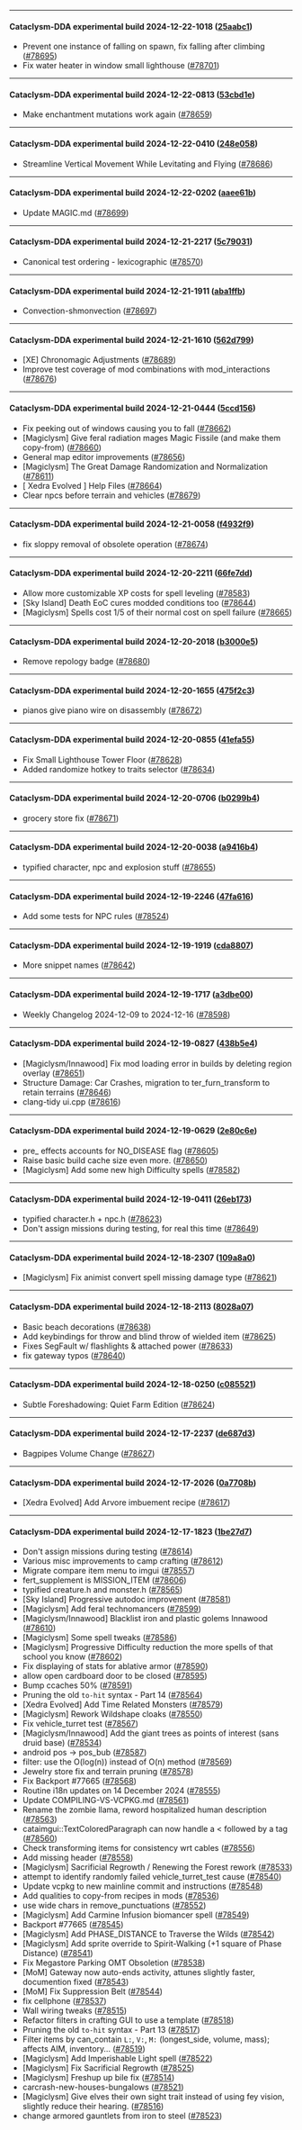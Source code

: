 
---

#### Cataclysm-DDA experimental build 2024-12-22-1018 ([25aabc1](https://github.com/CleverRaven/Cataclysm-DDA/releases/tag/cdda-experimental-2024-12-22-1018))

* Prevent one instance of falling on spawn, fix falling after climbing ([#78695](https://github.com/CleverRaven/Cataclysm-DDA/pull/78695))
* Fix water heater in window small lighthouse ([#78701](https://github.com/CleverRaven/Cataclysm-DDA/pull/78701))

---

#### Cataclysm-DDA experimental build 2024-12-22-0813 ([53cbd1e](https://github.com/CleverRaven/Cataclysm-DDA/releases/tag/cdda-experimental-2024-12-22-0813))

* Make enchantment mutations work again ([#78659](https://github.com/CleverRaven/Cataclysm-DDA/pull/78659))

---

#### Cataclysm-DDA experimental build 2024-12-22-0410 ([248e058](https://github.com/CleverRaven/Cataclysm-DDA/releases/tag/cdda-experimental-2024-12-22-0410))

* Streamline Vertical Movement While Levitating and Flying ([#78686](https://github.com/CleverRaven/Cataclysm-DDA/pull/78686))

---

#### Cataclysm-DDA experimental build 2024-12-22-0202 ([aaee61b](https://github.com/CleverRaven/Cataclysm-DDA/releases/tag/cdda-experimental-2024-12-22-0202))

* Update MAGIC.md ([#78699](https://github.com/CleverRaven/Cataclysm-DDA/pull/78699))

---

#### Cataclysm-DDA experimental build 2024-12-21-2217 ([5c79031](https://github.com/CleverRaven/Cataclysm-DDA/releases/tag/cdda-experimental-2024-12-21-2217))

* Canonical test ordering - lexicographic ([#78570](https://github.com/CleverRaven/Cataclysm-DDA/pull/78570))

---

#### Cataclysm-DDA experimental build 2024-12-21-1911 ([aba1ffb](https://github.com/CleverRaven/Cataclysm-DDA/releases/tag/cdda-experimental-2024-12-21-1911))

* Convection-shmonvection ([#78697](https://github.com/CleverRaven/Cataclysm-DDA/pull/78697))

---

#### Cataclysm-DDA experimental build 2024-12-21-1610 ([562d799](https://github.com/CleverRaven/Cataclysm-DDA/releases/tag/cdda-experimental-2024-12-21-1610))

* [XE] Chronomagic Adjustments ([#78689](https://github.com/CleverRaven/Cataclysm-DDA/pull/78689))
* Improve test coverage of mod combinations with mod_interactions ([#78676](https://github.com/CleverRaven/Cataclysm-DDA/pull/78676))

---

#### Cataclysm-DDA experimental build 2024-12-21-0444 ([5ccd156](https://github.com/CleverRaven/Cataclysm-DDA/releases/tag/cdda-experimental-2024-12-21-0444))

* Fix peeking out of windows causing you to fall ([#78662](https://github.com/CleverRaven/Cataclysm-DDA/pull/78662))
* [Magiclysm] Give feral radiation mages Magic Fissile (and make them copy-from) ([#78660](https://github.com/CleverRaven/Cataclysm-DDA/pull/78660))
* General map editor improvements ([#78656](https://github.com/CleverRaven/Cataclysm-DDA/pull/78656))
* [Magiclysm] The Great Damage Randomization and Normalization ([#78611](https://github.com/CleverRaven/Cataclysm-DDA/pull/78611))
* [ Xedra Evolved ] Help Files ([#78664](https://github.com/CleverRaven/Cataclysm-DDA/pull/78664))
* Clear npcs before terrain and vehicles ([#78679](https://github.com/CleverRaven/Cataclysm-DDA/pull/78679))

---

#### Cataclysm-DDA experimental build 2024-12-21-0058 ([f4932f9](https://github.com/CleverRaven/Cataclysm-DDA/releases/tag/cdda-experimental-2024-12-21-0058))

* fix sloppy removal of obsolete operation ([#78674](https://github.com/CleverRaven/Cataclysm-DDA/pull/78674))

---

#### Cataclysm-DDA experimental build 2024-12-20-2211 ([66fe7dd](https://github.com/CleverRaven/Cataclysm-DDA/releases/tag/cdda-experimental-2024-12-20-2211))

* Allow more customizable XP costs for spell leveling ([#78583](https://github.com/CleverRaven/Cataclysm-DDA/pull/78583))
* [Sky Island] Death EoC cures modded conditions too ([#78644](https://github.com/CleverRaven/Cataclysm-DDA/pull/78644))
* [Magiclysm] Spells cost 1/5 of their normal cost on spell failure ([#78665](https://github.com/CleverRaven/Cataclysm-DDA/pull/78665))

---

#### Cataclysm-DDA experimental build 2024-12-20-2018 ([b3000e5](https://github.com/CleverRaven/Cataclysm-DDA/releases/tag/cdda-experimental-2024-12-20-2018))

* Remove repology badge ([#78680](https://github.com/CleverRaven/Cataclysm-DDA/pull/78680))

---

#### Cataclysm-DDA experimental build 2024-12-20-1655 ([475f2c3](https://github.com/CleverRaven/Cataclysm-DDA/releases/tag/cdda-experimental-2024-12-20-1655))

* pianos give piano wire on disassembly ([#78672](https://github.com/CleverRaven/Cataclysm-DDA/pull/78672))

---

#### Cataclysm-DDA experimental build 2024-12-20-0855 ([41efa55](https://github.com/CleverRaven/Cataclysm-DDA/releases/tag/cdda-experimental-2024-12-20-0855))

* Fix Small Lighthouse Tower Floor ([#78628](https://github.com/CleverRaven/Cataclysm-DDA/pull/78628))
* Added randomize hotkey to traits selector ([#78634](https://github.com/CleverRaven/Cataclysm-DDA/pull/78634))

---

#### Cataclysm-DDA experimental build 2024-12-20-0706 ([b0299b4](https://github.com/CleverRaven/Cataclysm-DDA/releases/tag/cdda-experimental-2024-12-20-0706))

* grocery store fix ([#78671](https://github.com/CleverRaven/Cataclysm-DDA/pull/78671))

---

#### Cataclysm-DDA experimental build 2024-12-20-0038 ([a9416b4](https://github.com/CleverRaven/Cataclysm-DDA/releases/tag/cdda-experimental-2024-12-20-0038))

* typified character, npc and explosion stuff ([#78655](https://github.com/CleverRaven/Cataclysm-DDA/pull/78655))

---

#### Cataclysm-DDA experimental build 2024-12-19-2246 ([47fa616](https://github.com/CleverRaven/Cataclysm-DDA/releases/tag/cdda-experimental-2024-12-19-2246))

* Add some tests for NPC rules ([#78524](https://github.com/CleverRaven/Cataclysm-DDA/pull/78524))

---

#### Cataclysm-DDA experimental build 2024-12-19-1919 ([cda8807](https://github.com/CleverRaven/Cataclysm-DDA/releases/tag/cdda-experimental-2024-12-19-1919))

* More snippet names ([#78642](https://github.com/CleverRaven/Cataclysm-DDA/pull/78642))

---

#### Cataclysm-DDA experimental build 2024-12-19-1717 ([a3dbe00](https://github.com/CleverRaven/Cataclysm-DDA/releases/tag/cdda-experimental-2024-12-19-1717))

* Weekly Changelog 2024-12-09 to 2024-12-16 ([#78598](https://github.com/CleverRaven/Cataclysm-DDA/pull/78598))

---

#### Cataclysm-DDA experimental build 2024-12-19-0827 ([438b5e4](https://github.com/CleverRaven/Cataclysm-DDA/releases/tag/cdda-experimental-2024-12-19-0827))

* [Magiclysm/Innawood] Fix mod loading error in builds by deleting region overlay ([#78651](https://github.com/CleverRaven/Cataclysm-DDA/pull/78651))
* Structure Damage: Car Crashes, migration to ter_furn_transform to retain terrains ([#78646](https://github.com/CleverRaven/Cataclysm-DDA/pull/78646))
* clang-tidy ui.cpp ([#78616](https://github.com/CleverRaven/Cataclysm-DDA/pull/78616))

---

#### Cataclysm-DDA experimental build 2024-12-19-0629 ([2e80c6e](https://github.com/CleverRaven/Cataclysm-DDA/releases/tag/cdda-experimental-2024-12-19-0629))

* pre_ effects accounts for NO_DISEASE flag ([#78605](https://github.com/CleverRaven/Cataclysm-DDA/pull/78605))
* Raise basic build cache size even more. ([#78650](https://github.com/CleverRaven/Cataclysm-DDA/pull/78650))
* [Magiclysm] Add some new high Difficulty spells ([#78582](https://github.com/CleverRaven/Cataclysm-DDA/pull/78582))

---

#### Cataclysm-DDA experimental build 2024-12-19-0411 ([26eb173](https://github.com/CleverRaven/Cataclysm-DDA/releases/tag/cdda-experimental-2024-12-19-0411))

* typified character.h + npc.h ([#78623](https://github.com/CleverRaven/Cataclysm-DDA/pull/78623))
* Don't assign missions during testing, for real this time ([#78649](https://github.com/CleverRaven/Cataclysm-DDA/pull/78649))

---

#### Cataclysm-DDA experimental build 2024-12-18-2307 ([109a8a0](https://github.com/CleverRaven/Cataclysm-DDA/releases/tag/cdda-experimental-2024-12-18-2307))

* [Magiclysm] Fix animist convert spell missing damage type ([#78621](https://github.com/CleverRaven/Cataclysm-DDA/pull/78621))

---

#### Cataclysm-DDA experimental build 2024-12-18-2113 ([8028a07](https://github.com/CleverRaven/Cataclysm-DDA/releases/tag/cdda-experimental-2024-12-18-2113))

* Basic beach decorations ([#78638](https://github.com/CleverRaven/Cataclysm-DDA/pull/78638))
* Add keybindings for throw and blind throw of wielded item ([#78625](https://github.com/CleverRaven/Cataclysm-DDA/pull/78625))
* Fixes SegFault w/ flashlights & attached power ([#78633](https://github.com/CleverRaven/Cataclysm-DDA/pull/78633))
* fix gateway typos ([#78640](https://github.com/CleverRaven/Cataclysm-DDA/pull/78640))

---

#### Cataclysm-DDA experimental build 2024-12-18-0250 ([c085521](https://github.com/CleverRaven/Cataclysm-DDA/releases/tag/cdda-experimental-2024-12-18-0250))

* Subtle Foreshadowing: Quiet Farm Edition ([#78624](https://github.com/CleverRaven/Cataclysm-DDA/pull/78624))

---

#### Cataclysm-DDA experimental build 2024-12-17-2237 ([de687d3](https://github.com/CleverRaven/Cataclysm-DDA/releases/tag/cdda-experimental-2024-12-17-2237))

* Bagpipes Volume Change ([#78627](https://github.com/CleverRaven/Cataclysm-DDA/pull/78627))

---

#### Cataclysm-DDA experimental build 2024-12-17-2026 ([0a7708b](https://github.com/CleverRaven/Cataclysm-DDA/releases/tag/cdda-experimental-2024-12-17-2026))

* [Xedra Evolved] Add Arvore imbuement recipe ([#78617](https://github.com/CleverRaven/Cataclysm-DDA/pull/78617))

---

#### Cataclysm-DDA experimental build 2024-12-17-1823 ([1be27d7](https://github.com/CleverRaven/Cataclysm-DDA/releases/tag/cdda-experimental-2024-12-17-1823))

* Don't assign missions during testing ([#78614](https://github.com/CleverRaven/Cataclysm-DDA/pull/78614))
* Various misc improvements to camp crafting ([#78612](https://github.com/CleverRaven/Cataclysm-DDA/pull/78612))
* Migrate compare item menu to imgui ([#78557](https://github.com/CleverRaven/Cataclysm-DDA/pull/78557))
* fert_supplement is MISSION_ITEM ([#78606](https://github.com/CleverRaven/Cataclysm-DDA/pull/78606))
* typified creature.h and monster.h ([#78565](https://github.com/CleverRaven/Cataclysm-DDA/pull/78565))
* [Sky Island] Progressive autodoc improvement ([#78581](https://github.com/CleverRaven/Cataclysm-DDA/pull/78581))
* [Magiclysm] Add feral technomancers ([#78599](https://github.com/CleverRaven/Cataclysm-DDA/pull/78599))
* [Magiclysm/Innawood] Blacklist iron and plastic golems Innawood ([#78610](https://github.com/CleverRaven/Cataclysm-DDA/pull/78610))
* [Magiclysm] Some spell tweaks ([#78586](https://github.com/CleverRaven/Cataclysm-DDA/pull/78586))
* [Magiclysm] Progressive Difficulty reduction the more spells of that school you know ([#78602](https://github.com/CleverRaven/Cataclysm-DDA/pull/78602))
* Fix displaying of stats for ablative armor ([#78590](https://github.com/CleverRaven/Cataclysm-DDA/pull/78590))
* allow open cardboard door to be closed ([#78595](https://github.com/CleverRaven/Cataclysm-DDA/pull/78595))
* Bump ccaches 50% ([#78591](https://github.com/CleverRaven/Cataclysm-DDA/pull/78591))
* Pruning the old ``to-hit`` syntax - Part 14 ([#78564](https://github.com/CleverRaven/Cataclysm-DDA/pull/78564))
* [Xedra Evolved] Add Time Related Monsters ([#78579](https://github.com/CleverRaven/Cataclysm-DDA/pull/78579))
* [Magiclysm] Rework Wildshape cloaks ([#78550](https://github.com/CleverRaven/Cataclysm-DDA/pull/78550))
* Fix vehicle_turret test ([#78567](https://github.com/CleverRaven/Cataclysm-DDA/pull/78567))
* [Magiclysm/Innawood] Add the giant trees as points of interest (sans druid base) ([#78534](https://github.com/CleverRaven/Cataclysm-DDA/pull/78534))
* android pos -> pos_bub ([#78587](https://github.com/CleverRaven/Cataclysm-DDA/pull/78587))
* filter: use the O(log(n)) instead of O(n) method ([#78569](https://github.com/CleverRaven/Cataclysm-DDA/pull/78569))
* Jewelry store fix and terrain pruning ([#78578](https://github.com/CleverRaven/Cataclysm-DDA/pull/78578))
* Fix Backport #77665 ([#78568](https://github.com/CleverRaven/Cataclysm-DDA/pull/78568))
* Routine i18n updates on 14 December 2024 ([#78555](https://github.com/CleverRaven/Cataclysm-DDA/pull/78555))
* Update COMPILING-VS-VCPKG.md ([#78561](https://github.com/CleverRaven/Cataclysm-DDA/pull/78561))
* Rename the zombie llama, reword hospitalized human description ([#78563](https://github.com/CleverRaven/Cataclysm-DDA/pull/78563))
* cataimgui::TextColoredParagraph can now handle a < followed by a tag ([#78560](https://github.com/CleverRaven/Cataclysm-DDA/pull/78560))
* Check transforming items for consistency wrt cables ([#78556](https://github.com/CleverRaven/Cataclysm-DDA/pull/78556))
* Add missing <cwctype> header ([#78558](https://github.com/CleverRaven/Cataclysm-DDA/pull/78558))
* [Magiclysm] Sacrificial Regrowth / Renewing the Forest rework ([#78533](https://github.com/CleverRaven/Cataclysm-DDA/pull/78533))
* attempt to identify randomly failed vehicle_turret_test cause ([#78540](https://github.com/CleverRaven/Cataclysm-DDA/pull/78540))
* Update vcpkg to new mainline commit and instructions ([#78548](https://github.com/CleverRaven/Cataclysm-DDA/pull/78548))
* Add qualities to copy-from recipes in mods ([#78536](https://github.com/CleverRaven/Cataclysm-DDA/pull/78536))
* use wide chars in remove_punctuations ([#78552](https://github.com/CleverRaven/Cataclysm-DDA/pull/78552))
* [Magiclysm] Add Carmine Infusion biomancer spell ([#78549](https://github.com/CleverRaven/Cataclysm-DDA/pull/78549))
* Backport #77665 ([#78545](https://github.com/CleverRaven/Cataclysm-DDA/pull/78545))
* [Magiclysm] Add PHASE_DISTANCE to Traverse the Wilds ([#78542](https://github.com/CleverRaven/Cataclysm-DDA/pull/78542))
* [Magiclysm] Add sprite override to Spirit-Walking (+1 square of Phase Distance) ([#78541](https://github.com/CleverRaven/Cataclysm-DDA/pull/78541))
* Fix Megastore Parking OMT Obsoletion ([#78538](https://github.com/CleverRaven/Cataclysm-DDA/pull/78538))
* [MoM] Gateway now auto-ends activity, attunes slightly faster, documention fixed ([#78543](https://github.com/CleverRaven/Cataclysm-DDA/pull/78543))
* [MoM] Fix Suppression Belt ([#78544](https://github.com/CleverRaven/Cataclysm-DDA/pull/78544))
* fix cellphone ([#78537](https://github.com/CleverRaven/Cataclysm-DDA/pull/78537))
* Wall wiring tweaks ([#78515](https://github.com/CleverRaven/Cataclysm-DDA/pull/78515))
* Refactor filters in crafting GUI to use a template ([#78518](https://github.com/CleverRaven/Cataclysm-DDA/pull/78518))
* Pruning the old ``to-hit`` syntax - Part 13 ([#78517](https://github.com/CleverRaven/Cataclysm-DDA/pull/78517))
* Filter items by can_contain `L:`, `V:`, `M:` (longest_side, volume, mass); affects AIM, inventory… ([#78519](https://github.com/CleverRaven/Cataclysm-DDA/pull/78519))
* [Magiclysm] Add Imperishable Light spell ([#78522](https://github.com/CleverRaven/Cataclysm-DDA/pull/78522))
* [Magiclysm] Fix Sacrificial Regrowth ([#78525](https://github.com/CleverRaven/Cataclysm-DDA/pull/78525))
* [Magiclysm] Freshup up bile fix ([#78514](https://github.com/CleverRaven/Cataclysm-DDA/pull/78514))
* carcrash-new-houses-bungalows ([#78521](https://github.com/CleverRaven/Cataclysm-DDA/pull/78521))
* [Magiclysm] Give elves their own sight trait instead of using fey vision, slightly reduce their hearing. ([#78516](https://github.com/CleverRaven/Cataclysm-DDA/pull/78516))
* change armored gauntlets from iron to steel ([#78523](https://github.com/CleverRaven/Cataclysm-DDA/pull/78523))
